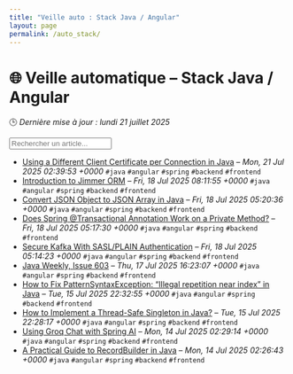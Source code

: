 ```yaml
---
title: "Veille auto : Stack Java / Angular"
layout: page
permalink: /auto_stack/
---
```


# 🌐 Veille automatique – Stack Java / Angular

🕒 *Dernière mise à jour : lundi 21 juillet 2025*

<div class="search-container">
  <input type="text" id="article-search" placeholder="Rechercher un article...">
  <div class="tag-filters" id="tag-filters">
    <!-- Les filtres par tag seront générés dynamiquement -->
  </div>
</div>

- <span data-article='{"title":"Using a Different Client Certificate per Connection in Java","link":"https://feeds.feedblitz.com/~/921947534/0/baeldung~Using-a-Different-Client-Certificate-per-Connection-in-Java","date":"Mon, 21 Jul 2025 02:39:53 +0000","tags":["java","angular","spring","backend","frontend"]}'>[Using a Different Client Certificate per Connection in Java](https://feeds.feedblitz.com/~/921947534/0/baeldung~Using-a-Different-Client-Certificate-per-Connection-in-Java) – *Mon, 21 Jul 2025 02:39:53 +0000* `#java` `#angular` `#spring` `#backend` `#frontend`</span>
- <span data-article='{"title":"Introduction to Jimmer ORM","link":"https://feeds.feedblitz.com/~/921833603/0/baeldung~Introduction-to-Jimmer-ORM","date":"Fri, 18 Jul 2025 08:11:55 +0000","tags":["java","angular","spring","backend","frontend"]}'>[Introduction to Jimmer ORM](https://feeds.feedblitz.com/~/921833603/0/baeldung~Introduction-to-Jimmer-ORM) – *Fri, 18 Jul 2025 08:11:55 +0000* `#java` `#angular` `#spring` `#backend` `#frontend`</span>
- <span data-article='{"title":"Convert JSON Object to JSON Array in Java","link":"https://feeds.feedblitz.com/~/921829163/0/baeldung~Convert-JSON-Object-to-JSON-Array-in-Java","date":"Fri, 18 Jul 2025 05:20:36 +0000","tags":["java","angular","spring","backend","frontend"]}'>[Convert JSON Object to JSON Array in Java](https://feeds.feedblitz.com/~/921829163/0/baeldung~Convert-JSON-Object-to-JSON-Array-in-Java) – *Fri, 18 Jul 2025 05:20:36 +0000* `#java` `#angular` `#spring` `#backend` `#frontend`</span>
- <span data-article='{"title":"Does Spring @Transactional Annotation Work on a Private Method?","link":"https://feeds.feedblitz.com/~/921829166/0/baeldung~Does-Spring-Transactional-Annotation-Work-on-a-Private-Method","date":"Fri, 18 Jul 2025 05:17:30 +0000","tags":["java","angular","spring","backend","frontend"]}'>[Does Spring @Transactional Annotation Work on a Private Method?](https://feeds.feedblitz.com/~/921829166/0/baeldung~Does-Spring-Transactional-Annotation-Work-on-a-Private-Method) – *Fri, 18 Jul 2025 05:17:30 +0000* `#java` `#angular` `#spring` `#backend` `#frontend`</span>
- <span data-article='{"title":"Secure Kafka With SASL/PLAIN Authentication","link":"https://feeds.feedblitz.com/~/921829169/0/baeldung~Secure-Kafka-With-SASLPLAIN-Authentication","date":"Fri, 18 Jul 2025 05:14:23 +0000","tags":["java","angular","spring","backend","frontend"]}'>[Secure Kafka With SASL/PLAIN Authentication](https://feeds.feedblitz.com/~/921829169/0/baeldung~Secure-Kafka-With-SASLPLAIN-Authentication) – *Fri, 18 Jul 2025 05:14:23 +0000* `#java` `#angular` `#spring` `#backend` `#frontend`</span>
- <span data-article='{"title":"Java Weekly, Issue 603","link":"https://feeds.feedblitz.com/~/921801428/0/baeldung~Java-Weekly-Issue","date":"Thu, 17 Jul 2025 16:23:07 +0000","tags":["java","angular","spring","backend","frontend"]}'>[Java Weekly, Issue 603](https://feeds.feedblitz.com/~/921801428/0/baeldung~Java-Weekly-Issue) – *Thu, 17 Jul 2025 16:23:07 +0000* `#java` `#angular` `#spring` `#backend` `#frontend`</span>
- <span data-article='{"title":"How to Fix PatternSyntaxException: “Illegal repetition near index” in Java","link":"https://feeds.feedblitz.com/~/921714419/0/baeldung~How-to-Fix-PatternSyntaxException-Illegal-repetition-near-index-in-Java","date":"Tue, 15 Jul 2025 22:32:55 +0000","tags":["java","angular","spring","backend","frontend"]}'>[How to Fix PatternSyntaxException: “Illegal repetition near index” in Java](https://feeds.feedblitz.com/~/921714419/0/baeldung~How-to-Fix-PatternSyntaxException-Illegal-repetition-near-index-in-Java) – *Tue, 15 Jul 2025 22:32:55 +0000* `#java` `#angular` `#spring` `#backend` `#frontend`</span>
- <span data-article='{"title":"How to Implement a Thread-Safe Singleton in Java?","link":"https://feeds.feedblitz.com/~/921714422/0/baeldung~How-to-Implement-a-ThreadSafe-Singleton-in-Java","date":"Tue, 15 Jul 2025 22:28:17 +0000","tags":["java","angular","spring","backend","frontend"]}'>[How to Implement a Thread-Safe Singleton in Java?](https://feeds.feedblitz.com/~/921714422/0/baeldung~How-to-Implement-a-ThreadSafe-Singleton-in-Java) – *Tue, 15 Jul 2025 22:28:17 +0000* `#java` `#angular` `#spring` `#backend` `#frontend`</span>
- <span data-article='{"title":"Using Groq Chat with Spring AI","link":"https://feeds.feedblitz.com/~/921621275/0/baeldung~Using-Groq-Chat-with-Spring-AI","date":"Mon, 14 Jul 2025 02:29:14 +0000","tags":["java","angular","spring","backend","frontend"]}'>[Using Groq Chat with Spring AI](https://feeds.feedblitz.com/~/921621275/0/baeldung~Using-Groq-Chat-with-Spring-AI) – *Mon, 14 Jul 2025 02:29:14 +0000* `#java` `#angular` `#spring` `#backend` `#frontend`</span>
- <span data-article='{"title":"A Practical Guide to RecordBuilder in Java","link":"https://feeds.feedblitz.com/~/921621278/0/baeldung~A-Practical-Guide-to-RecordBuilder-in-Java","date":"Mon, 14 Jul 2025 02:26:43 +0000","tags":["java","angular","spring","backend","frontend"]}'>[A Practical Guide to RecordBuilder in Java](https://feeds.feedblitz.com/~/921621278/0/baeldung~A-Practical-Guide-to-RecordBuilder-in-Java) – *Mon, 14 Jul 2025 02:26:43 +0000* `#java` `#angular` `#spring` `#backend` `#frontend`</span>


<script>
document.addEventListener('DOMContentLoaded', function() {
  function filterArticles() {
    const input = document.getElementById('article-search');
    const filter = input.value.toLowerCase();
    const items = document.getElementsByTagName('li');
    
    for (let i = 0; i < items.length; i++) {
      const item = items[i];
      const text = item.textContent.toLowerCase();
      if (text.indexOf(filter) > -1) {
        item.style.display = "";
      } else {
        item.style.display = "none";
      }
    }
  }

  // Extraction de tous les tags présents dans les articles
  const tagElements = document.querySelectorAll('code');
  const tags = new Set();
  
  tagElements.forEach(el => {
    if (el.textContent.startsWith('#')) {
      tags.add(el.textContent.substring(1));
    }
  });
  
  // Génération des filtres par tag
  const tagFiltersContainer = document.getElementById('tag-filters');
  if (tagFiltersContainer) {
    tags.forEach(tag => {
      const tagBtn = document.createElement('button');
      tagBtn.className = 'tag-filter-btn';
      tagBtn.textContent = '#' + tag;
      tagBtn.onclick = function() {
        document.getElementById('article-search').value = tag;
        filterArticles();
      };
      tagFiltersContainer.appendChild(tagBtn);
    });
  }
  
  // Attacher l'événement de filtrage au champ de recherche
  const searchInput = document.getElementById('article-search');
  if (searchInput) {
    searchInput.addEventListener('input', filterArticles);
  }
});
</script>